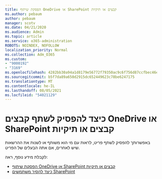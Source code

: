 ```yaml
---
title: הפסקת שיתוף OneDrive או SharePoint קבצים או תיקיות
ms.author: pebaum
author: pebaum
manager: scotv
ms.date: 04/21/2020
ms.audience: Admin
ms.topic: article
ms.service: o365-administration
ROBOTS: NOINDEX, NOFOLLOW
localization_priority: Normal
ms.collection: Adm_O365
ms.custom:
- "9000192"
- "3169"
ms.openlocfilehash: 4282bb30a94a1d8179e56772f79350ac9c6f756d87ccfbec46e0418a3cc18612
ms.sourcegitcommit: b5f7da89a650d2915dc652449623c78be6247175
ms.translationtype: MT
ms.contentlocale: he-IL
ms.lasthandoff: 08/05/2021
ms.locfileid: "54021129"
---
```

# <a name="how-to-stop-sharing-onedrive-or-sharepoint-files-or-folders"></a>כיצד להפסיק לשתף קבצים OneDrive או SharePoint קבצים או תיקיות

באפשרותך להפסיק לשתף פריט, לראות עם מי הוא משותף או לשנות את ההרשאות שיש לאחרים, אם אתה הבעלים של הפריט.

לקבלת מידע נוסף, ראה: 

- [הפסקת שיתוף OneDrive או SharePoint קבצים או תיקיות](https://support.office.com/article/stop-sharing-onedrive-or-sharepoint-files-or-folders-or-change-permissions-0a36470f-d7fe-40a0-bd74-0ac6c1e13323)
- [כיצד להסיר משתמשים SharePoint](/sharepoint/remove-users)